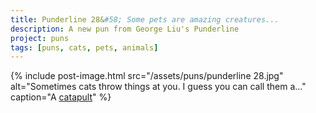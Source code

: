 ```yaml
---
title: Punderline 28&#58; Some pets are amazing creatures...
description: A new pun from George Liu's Punderline
project: puns
tags: [puns, cats, pets, animals]
---
```


{% include post-image.html 
    src="/assets/puns/punderline 28.jpg"
    alt="Sometimes cats throw things at you. I guess you can call them a..."
    caption="A <u>catapult</u>"
    %}

